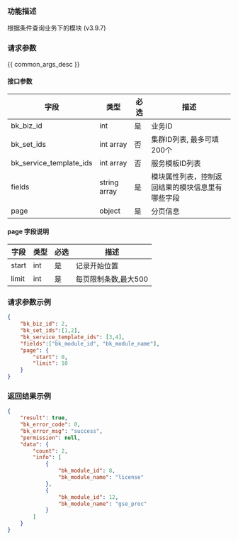 ### 功能描述

根据条件查询业务下的模块 (v3.9.7)

### 请求参数

{{ common_args_desc }}

#### 接口参数

| 字段      |  类型      | 必选   |  描述      |
|-----------|------------|--------|------------|
| bk_biz_id  | int  | 是     | 业务ID |
| bk_set_ids  | int array  | 否     | 集群ID列表, 最多可填200个 |
| bk_service_template_ids  | int array  | 否     | 服务模板ID列表 |
| fields  |  string array   | 是     | 模块属性列表，控制返回结果的模块信息里有哪些字段 |
| page       |  object    | 是     | 分页信息 |

#### page 字段说明

| 字段  | 类型   | 必选 | 描述                  |
| ----- | ------ | ---- | --------------------- |
| start | int    | 是   | 记录开始位置          |
| limit | int    | 是   | 每页限制条数,最大500 |

### 请求参数示例

```json
{
    "bk_biz_id": 2,
    "bk_set_ids":[1,2],
    "bk_service_template_ids": [3,4],
    "fields":["bk_module_id", "bk_module_name"],
    "page": {
        "start": 0,
        "limit": 10
    }
}
```

### 返回结果示例

```json
{
    "result": true,
    "bk_error_code": 0,
    "bk_error_msg": "success",
    "permission": null,
    "data": {
        "count": 2,
        "info": [
            {
                "bk_module_id": 8,
                "bk_module_name": "license"
            },
            {
                "bk_module_id": 12,
                "bk_module_name": "gse_proc"
            }
        ]
    }
}
```